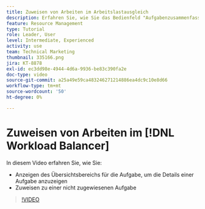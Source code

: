 ```yaml
---
title: Zuweisen von Arbeiten im Arbeitslastausgleich
description: Erfahren Sie, wie Sie das Bedienfeld "Aufgabenzusammenfassung"anzeigen und einer nicht zugewiesenen Aufgabe Zuweisungen zuweisen.
feature: Resource Management
type: Tutorial
role: Leader, User
level: Intermediate, Experienced
activity: use
team: Technical Marketing
thumbnail: 335166.png
jira: KT-8878
exl-id: ec3dd98e-4944-4d6a-9936-be83c390fa2e
doc-type: video
source-git-commit: a25a49e59ca483246271214886ea4dc9c10e8d66
workflow-type: tm+mt
source-wordcount: '50'
ht-degree: 0%

---
```


# Zuweisen von Arbeiten im [!DNL Workload Balancer]

In diesem Video erfahren Sie, wie Sie:

* Anzeigen des Übersichtsbereichs für die Aufgabe, um die Details einer Aufgabe anzuzeigen
* Zuweisen zu einer nicht zugewiesenen Aufgabe


>[!VIDEO](https://video.tv.adobe.com/v/335166/?quality=12&learn=on)
